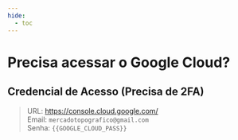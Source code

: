 ```yaml
---
hide:
  - toc
---
```


# Precisa acessar o Google Cloud?

## Credencial de Acesso (Precisa de 2FA)

> URL: <a href="https://console.cloud.google.com/" target="_blank">https://console.cloud.google.com/</a><br>
> Email: `mercadotopografico@gmail.com`<br>
> Senha: `{{GOOGLE_CLOUD_PASS}}`
